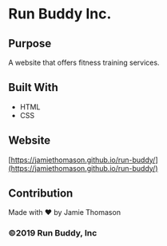 # Run Buddy Inc.

## Purpose
A website that offers fitness training services.

## Built With
* HTML
* CSS

## Website
[https://jamiethomason.github.io/run-buddy/](https://jamiethomason.github.io/run-buddy/)

## Contribution
Made with ❤️ by Jamie Thomason

### ©️2019 Run Buddy, Inc 